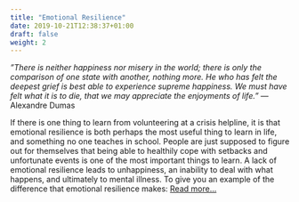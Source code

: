 ```yaml
---
title: "Emotional Resilience"
date: 2019-10-21T12:38:37+01:00
draft: false
weight: 2
---
```


*”There is neither happiness nor misery in the world; there is only the comparison of one state with another, nothing more. He who has felt the deepest grief is best able to experience supreme happiness. We must have felt what it is to die, that we may appreciate the enjoyments of life.”* — Alexandre Dumas

If there is one thing to learn from volunteering at a crisis helpline, it is that emotional resilience is both perhaps the most useful thing to learn in life, and something no one teaches in school. People are just supposed to figure out for themselves that being able to healthily cope with setbacks and unfortunate events is one of the most important things to learn. A lack of emotional resilience leads to unhappiness, an inability to deal with what happens, and ultimately to mental illness. To give you an example of the difference that emotional resilience makes: [Read more...](https://jorrit.co/posts/emotional-resilience)
